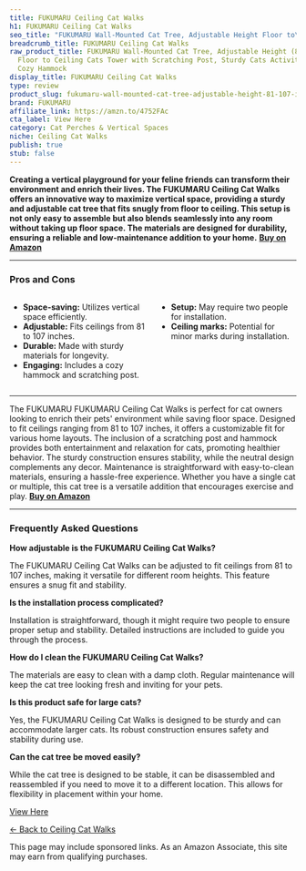 ```yaml
---
title: FUKUMARU Ceiling Cat Walks
h1: FUKUMARU Ceiling Cat Walks
seo_title: "FUKUMARU Wall-Mounted Cat Tree, Adjustable Height Floor to\u2026"
breadcrumb_title: FUKUMARU Ceiling Cat Walks
raw_product_title: FUKUMARU Wall-Mounted Cat Tree, Adjustable Height (81-107 Inches)
  Floor to Ceiling Cats Tower with Scratching Post, Sturdy Cats Activity Center with
  Cozy Hammock
display_title: FUKUMARU Ceiling Cat Walks
type: review
product_slug: fukumaru-wall-mounted-cat-tree-adjustable-height-81-107-inches-floor-to-19f68865
brand: FUKUMARU
affiliate_link: https://amzn.to/4752FAc
cta_label: View Here
category: Cat Perches & Vertical Spaces
niche: Ceiling Cat Walks
publish: true
stub: false
---
```


<div id="intro" class="full-width">
  <p><strong>Creating a vertical playground for your feline friends can transform their environment and enrich their lives. The FUKUMARU Ceiling Cat Walks offers an innovative way to maximize vertical space, providing a sturdy and adjustable cat tree that fits snugly from floor to ceiling. This setup is not only easy to assemble but also blends seamlessly into any room without taking up floor space. The materials are designed for durability, ensuring a reliable and low-maintenance addition to your home.</strong> <a href="https://amzn.to/4752FAc" rel="nofollow sponsored noopener" target="_blank"><strong>Buy on Amazon</strong></a></p>
</div>

<hr />
<h3 id="pros-cons">Pros and Cons</h3>
<div class="pc-grid" style="display:grid;grid-template-columns:1fr 1fr;gap:16px;">
  <ul>
    <li><strong>Space-saving:</strong> Utilizes vertical space efficiently.</li>
    <li><strong>Adjustable:</strong> Fits ceilings from 81 to 107 inches.</li>
    <li><strong>Durable:</strong> Made with sturdy materials for longevity.</li>
    <li><strong>Engaging:</strong> Includes a cozy hammock and scratching post.</li>
  </ul>
  <ul>
    <li><strong>Setup:</strong> May require two people for installation.</li>
    <li><strong>Ceiling marks:</strong> Potential for minor marks during installation.</li>
  </ul>
</div>
<hr />

<div class="full-width">
  <p>The FUKUMARU FUKUMARU Ceiling Cat Walks is perfect for cat owners looking to enrich their pets' environment while saving floor space. Designed to fit ceilings ranging from 81 to 107 inches, it offers a customizable fit for various home layouts. The inclusion of a scratching post and hammock provides both entertainment and relaxation for cats, promoting healthier behavior. The sturdy construction ensures stability, while the neutral design complements any decor. Maintenance is straightforward with easy-to-clean materials, ensuring a hassle-free experience. Whether you have a single cat or multiple, this cat tree is a versatile addition that encourages exercise and play. <a href="https://amzn.to/4752FAc" rel="nofollow sponsored noopener" target="_blank"><strong>Buy on Amazon</strong></a></p>
</div>

<hr />
<h3 id="faqs">Frequently Asked Questions</h3>

<p><strong>How adjustable is the FUKUMARU Ceiling Cat Walks?</strong></p>
<p>The FUKUMARU Ceiling Cat Walks can be adjusted to fit ceilings from 81 to 107 inches, making it versatile for different room heights. This feature ensures a snug fit and stability.</p>

<p><strong>Is the installation process complicated?</strong></p>
<p>Installation is straightforward, though it might require two people to ensure proper setup and stability. Detailed instructions are included to guide you through the process.</p>

<p><strong>How do I clean the FUKUMARU Ceiling Cat Walks?</strong></p>
<p>The materials are easy to clean with a damp cloth. Regular maintenance will keep the cat tree looking fresh and inviting for your pets.</p>

<p><strong>Is this product safe for large cats?</strong></p>
<p>Yes, the FUKUMARU Ceiling Cat Walks is designed to be sturdy and can accommodate larger cats. Its robust construction ensures safety and stability during use.</p>

<p><strong>Can the cat tree be moved easily?</strong></p>
<p>While the cat tree is designed to be stable, it can be disassembled and reassembled if you need to move it to a different location. This allows for flexibility in placement within your home.</p>
<p><a class="btn" href="https://amzn.to/4752FAc" target="_blank" rel="nofollow sponsored noopener">View Here</a></p>
<p><a href="/roundups/cat-perches-vertical-spaces/ceiling-cat-walks/">← Back to Ceiling Cat Walks</a></p>
<aside class="disclosure">This page may include sponsored links. As an Amazon Associate, this site may earn from qualifying purchases.</aside>
